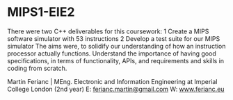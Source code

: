 # MIPS1-EIE2

There were two C++ deliverables for this coursework:
	1	Create a MIPS software simulator with 53 instructions
	2	Develop a test suite for our MIPS simulator
The aims were, to solidify our understanding of how an instruction processor actually functions. Understand the importance of having good specifications, in terms of functionality, APIs, and requirements and skills in coding from scratch.

Martin Ferianc | MEng. Electronic and Information Engineering at Imperial College London (2nd year)
E: ferianc.martin@gmail.com
W: www.ferianc.eu
